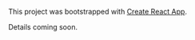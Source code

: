 This project was bootstrapped with [Create React App](https://github.com/facebookincubator/create-react-app).

Details coming soon.
